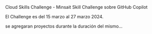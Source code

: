 Cloud Skills Challenge - Minsait Skill Challenge sobre GitHub Copilot

El Challenge es del 15 marzo al 27 marzo 2024.

se agregaran proyectos durante la duración del mismo...
